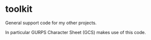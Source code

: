 # toolkit
General support code for my other projects.

In particular GURPS Character Sheet (GCS) makes use of this code.
